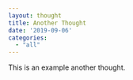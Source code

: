 ```yaml
---
layout: thought
title: Another Thought
date: '2019-09-06'
categories:
  - "all"
---
```


This is an example another thought.
